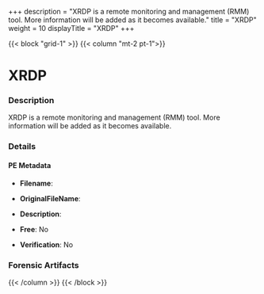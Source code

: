 +++
description = "XRDP is a remote monitoring and management (RMM) tool. More information will be added as it becomes available."
title = "XRDP"
weight = 10
displayTitle = "XRDP"
+++


{{< block "grid-1" >}}
{{< column "mt-2 pt-1">}}

# XRDP


### Description

XRDP is a remote monitoring and management (RMM) tool. More information will be added as it becomes available.




### Details


#### PE Metadata
- **Filename**: 
- **OriginalFileName**: 
- **Description**: 


- **Free**: No

- **Verification**: No





### Forensic Artifacts










{{< /column >}}
{{< /block >}}
